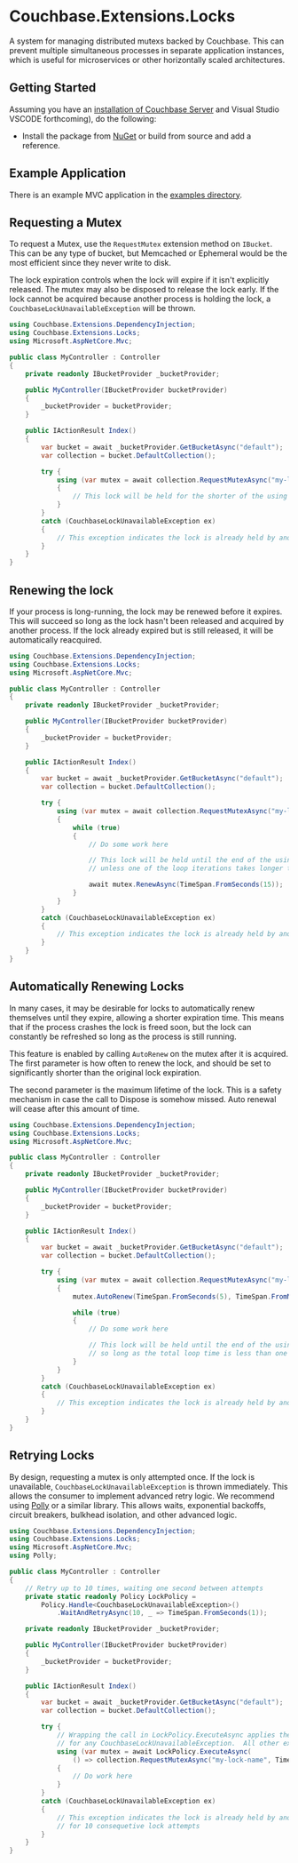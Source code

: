 # Couchbase.Extensions.Locks

A system for managing distributed mutexs backed by Couchbase. This can prevent multiple simultaneous processes in separate application instances, which is useful for microservices or other horizontally scaled architectures.

## Getting Started

Assuming you have an [installation of Couchbase Server](https://docs.couchbase.com/server/current/introduction/intro.html) and Visual Studio  VSCODE forthcoming), do the following:

- Install the package from [NuGet](https://www.nuget.org/packages/Couchbase.Extensions.Locks/) or build from source and add a reference.

## Example Application

There is an example MVC application in the [examples directory](../example).

## Requesting a Mutex

To request a Mutex, use the `RequestMutex` extension method on `IBucket`. This can be any type of bucket, but Memcached or Ephemeral would be the most efficient since they never write to disk.

The lock expiration controls when the lock will expire if it isn't explicitly released. The mutex may also be disposed to release the lock early. If the lock cannot be acquired because another process is holding the lock, a `CouchbaseLockUnavailableException` will be thrown.

```csharp
using Couchbase.Extensions.DependencyInjection;
using Couchbase.Extensions.Locks;
using Microsoft.AspNetCore.Mvc;

public class MyController : Controller
{
    private readonly IBucketProvider _bucketProvider;

    public MyController(IBucketProvider bucketProvider)
    {
        _bucketProvider = bucketProvider;
    }

    public IActionResult Index()
    {
        var bucket = await _bucketProvider.GetBucketAsync("default");
        var collection = bucket.DefaultCollection();

        try {
            using (var mutex = await collection.RequestMutexAsync("my-lock-name", TimeSpan.FromSeconds(15)))
            {
                // This lock will be held for the shorter of the using statement lifespan or 15 seconds
            }
        }
        catch (CouchbaseLockUnavailableException ex)
        {
            // This exception indicates the lock is already held by another process
        }
    }
}
```

## Renewing the lock

If your process is long-running, the lock may be renewed before it expires. This will succeed so long as the lock hasn't been released and acquired by another process. If the lock already expired but is still released, it will be automatically reacquired.

```csharp
using Couchbase.Extensions.DependencyInjection;
using Couchbase.Extensions.Locks;
using Microsoft.AspNetCore.Mvc;

public class MyController : Controller
{
    private readonly IBucketProvider _bucketProvider;

    public MyController(IBucketProvider bucketProvider)
    {
        _bucketProvider = bucketProvider;
    }

    public IActionResult Index()
    {
        var bucket = await _bucketProvider.GetBucketAsync("default");
        var collection = bucket.DefaultCollection();

        try {
            using (var mutex = await collection.RequestMutexAsync("my-lock-name", TimeSpan.FromSeconds(15)))
            {
                while (true)
                {
                    // Do some work here

                    // This lock will be held until the end of the using statement,
                    // unless one of the loop iterations takes longer than 15 seconds.

                    await mutex.RenewAsync(TimeSpan.FromSeconds(15));
                }
            }
        }
        catch (CouchbaseLockUnavailableException ex)
        {
            // This exception indicates the lock is already held by another process
        }
    }
}
```

## Automatically Renewing Locks

In many cases, it may be desirable for locks to automatically renew themselves until they expire, allowing a shorter expiration time. This means that if the process crashes the lock is freed soon, but the lock can constantly be refreshed so long as the process is still running.

This feature is enabled by calling `AutoRenew` on the mutex after it is acquired. The first parameter is how often to renew the lock, and should be set to significantly shorter than the original lock expiration.

The second parameter is the maximum lifetime of the lock. This is a safety mechanism in case the call to Dispose is somehow missed. Auto renewal will cease after this amount of time.

```csharp
using Couchbase.Extensions.DependencyInjection;
using Couchbase.Extensions.Locks;
using Microsoft.AspNetCore.Mvc;

public class MyController : Controller
{
    private readonly IBucketProvider _bucketProvider;

    public MyController(IBucketProvider bucketProvider)
    {
        _bucketProvider = bucketProvider;
    }

    public IActionResult Index()
    {
        var bucket = await _bucketProvider.GetBucketAsync("default");
        var collection = bucket.DefaultCollection();

        try {
            using (var mutex = await collection.RequestMutexAsync("my-lock-name", TimeSpan.FromSeconds(10)))
            {
                mutex.AutoRenew(TimeSpan.FromSeconds(5), TimeSpan.FromMinutes(1));

                while (true)
                {
                    // Do some work here

                    // This lock will be held until the end of the using statement,
                    // so long as the total loop time is less than one minute
                }
            }
        }
        catch (CouchbaseLockUnavailableException ex)
        {
            // This exception indicates the lock is already held by another process
        }
    }
}
```

## Retrying Locks

By design, requesting a mutex is only attempted once. If the lock is unavailable, `CouchbaseLockUnavailableException` is thrown immediately. This allows the consumer to implement advanced retry logic. We recommend using [Polly](https://github.com/App-vNext/Polly) or a similar library. This allows waits, exponential backoffs, circuit breakers, bulkhead isolation, and other advanced logic.

```csharp
using Couchbase.Extensions.DependencyInjection;
using Couchbase.Extensions.Locks;
using Microsoft.AspNetCore.Mvc;
using Polly;

public class MyController : Controller
{
    // Retry up to 10 times, waiting one second between attempts
    private static readonly Policy LockPolicy =
        Policy.Handle<CouchbaseLockUnavailableException>()
            .WaitAndRetryAsync(10, _ => TimeSpan.FromSeconds(1));

    private readonly IBucketProvider _bucketProvider;

    public MyController(IBucketProvider bucketProvider)
    {
        _bucketProvider = bucketProvider;
    }

    public IActionResult Index()
    {
        var bucket = await _bucketProvider.GetBucketAsync("default");
        var collection = bucket.DefaultCollection();

        try {
            // Wrapping the call in LockPolicy.ExecuteAsync applies the wait and retry logic
            // for any CouchbaseLockUnavailableException.  All other exceptions throw immediately.
            using (var mutex = await LockPolicy.ExecuteAsync(
                () => collection.RequestMutexAsync("my-lock-name", TimeSpan.FromSeconds(10))))
            {
                // Do work here
            }
        }
        catch (CouchbaseLockUnavailableException ex)
        {
            // This exception indicates the lock is already held by another process,
            // for 10 consequetive lock attempts
        }
    }
}
```
